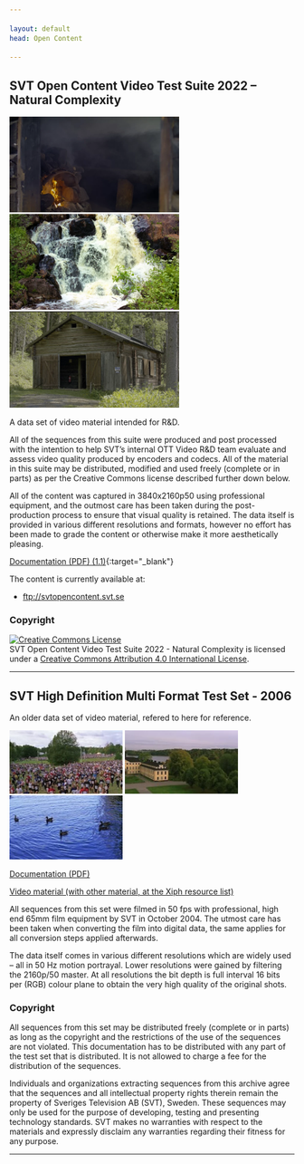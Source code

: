 ```yaml
---

layout: default
head: Open Content

---
```


## SVT Open Content Video Test Suite 2022 – Natural Complexity 

[<img src="./assets/img/flame.webp" alt="flame image" width="300" />](https://www.svt.se/opensource/content) [<img src="./assets/img/waterfall.webp" alt="waterfall" width="300" />](https://www.svt.se/opensource/content) [<img src="./assets/img/smithy.webp" alt="smithy" width="300" />](https://www.svt.se/opensource/content) 


A data set of video material intended for R&D.

All of the sequences from this suite were produced and post processed with the intention to help SVT’s internal OTT Video R&D team evaluate and assess video quality produced by encoders and codecs.
All of the material in this suite may be distributed, modified and used freely (complete or in parts) as per the Creative Commons license described further down below.

All of the content was captured in 3840x2160p50 using professional equipment, and the outmost care has been taken during the post-production process to ensure that visual quality is retained. The data itself is provided in various different resolutions and formats, however no effort has been made to grade the content or otherwise make it more aesthetically pleasing.

[Documentation (PDF) (1.1)](https://www.svt.se/opensource/assets/doc/SVT_Open_Content_Video_Test_Suite_2022_Natural_Complexity_v1-1-reduced.pdf){:target="_blank"}


The content is currently available at:

* ftp://svtopencontent.svt.se

### Copyright

<a rel="license" href="http://creativecommons.org/licenses/by/4.0/"><img alt="Creative Commons License" style="border-width:0" src="https://i.creativecommons.org/l/by/4.0/88x31.png" /></a><br />SVT Open Content Video Test Suite 2022 - Natural Complexity is licensed under a <a rel="license" href="http://creativecommons.org/licenses/by/4.0/">Creative Commons Attribution 4.0 International License</a>.

---

## SVT High Definition Multi Format Test Set - 2006

An older data set of video material, refered to here for reference. 

[<img src="./assets/img/crowd_run.webp" alt="crowd run" width="200" />](https://www.svt.se/opensource/content) [<img src="./assets/img/in_to_tree.webp" alt="in to tree" width="200" />](https://www.svt.se/opensource/content) [<img src="./assets/img/ducks.webp" alt="ducks" width="200" />](https://www.svt.se/opensource/content) 


[Documentation (PDF)](https://media.xiph.org/video/derf/vqeg.its.bldrdoc.gov/HDTV/SVT_MultiFormat/SVT_MultiFormat_v10.pdf)

[Video material (with other material, at the Xiph resource list)](https://media.xiph.org/video/derf/)


All sequences from this set were filmed in 50 fps with professional, high end 65mm film
equipment by SVT in October 2004. The utmost care has been taken when converting the
film into digital data, the same applies for all conversion steps applied afterwards.

The data itself comes in various different resolutions which are widely used – all in 50 Hz
motion portrayal. Lower resolutions were gained by filtering the 2160p/50 master. At all
resolutions the bit depth is full interval 16 bits per (RGB) colour plane to obtain the very high
quality of the original shots.

### Copyright 

All sequences from this set may be distributed freely (complete or in parts) as long as the
copyright and the restrictions of the use of the sequences are not violated.
This documentation has to be distributed with any part of the test set that is distributed.
It is not allowed to charge a fee for the distribution of the sequences. 

Individuals and organizations extracting sequences from this archive agree that the sequences
and all intellectual property rights therein remain the property of Sveriges Television AB
(SVT), Sweden. These sequences may only be used for the purpose of developing, testing and
presenting technology standards. SVT makes no warranties with respect to the materials and
expressly disclaim any warranties regarding their fitness for any purpose.

---
